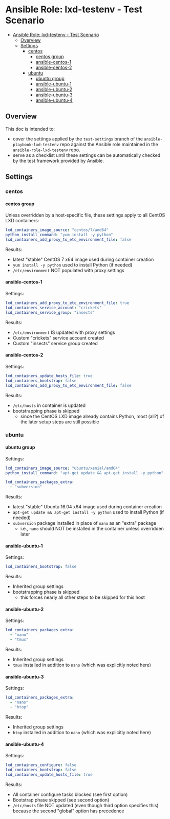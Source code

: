 # Ansible Role: lxd-testenv - Test Scenario

- [Ansible Role: lxd-testenv - Test Scenario](#ansible-role-lxd-testenv---test-scenario)
  - [Overview](#overview)
  - [Settings](#settings)
    - [centos](#centos)
      - [centos group](#centos-group)
      - [ansible-centos-1](#ansible-centos-1)
      - [ansible-centos-2](#ansible-centos-2)
    - [ubuntu](#ubuntu)
      - [ubuntu group](#ubuntu-group)
      - [ansible-ubuntu-1](#ansible-ubuntu-1)
      - [ansible-ubuntu-2](#ansible-ubuntu-2)
      - [ansible-ubuntu-3](#ansible-ubuntu-3)
      - [ansible-ubuntu-4](#ansible-ubuntu-4)

## Overview

This doc is intended to:

- cover the settings applied by the `test-settings` branch of the
  `ansible-playbook-lxd-testenv` repo against the Ansible role maintained in
  the `ansible-role-lxd-testenv` repo.
- serve as a checklist until these settings can be automatically checked by
  the test framework provided by Ansible.

## Settings

### centos

#### centos group

Unless overridden by a host-specific file, these settings apply to all CentOS
LXD containers:

```yaml
lxd_containers_image_source: "centos/7/amd64"
python_install_command: "yum install -y python"
lxd_containers_add_proxy_to_etc_environment_file: false
```

Results:

- latest "stable" CentOS 7 x64 image used during container creation
- `yum install -y python` used to install Python (if needed)
- `/etc/environment` NOT populated with proxy settings

#### ansible-centos-1

Settings:

```yaml
lxd_containers_add_proxy_to_etc_environment_file: true
lxd_containers_service_account: "crickets"
lxd_containers_service_group: "insects"
```

Results:

- `/etc/environment` IS updated with proxy settings
- Custom "crickets" service account created
- Custom "insects" service group created

#### ansible-centos-2

Settings:

```yaml
lxd_containers_update_hosts_file: true
lxd_containers_bootstrap: false
lxd_containers_add_proxy_to_etc_environment_file: false
```

Results:

- `/etc/hosts` in container is updated
- bootstrapping phase is skipped
  - since the CentOS LXD image already contains Python, most (all?) of the
    later setup steps are still possible

### ubuntu

#### ubuntu group

Settings:

```yaml
lxd_containers_image_source: "ubuntu/xenial/amd64"
python_install_command: "apt-get update && apt-get install -y python"

lxd_containers_packages_extra:
  - "subversion"
```

Results:

- latest "stable" Ubuntu 16.04 x64 image used during container creation
- `apt-get update && apt-get install -y python` used to install Python (if needed)
- `subversion` package installed in place of `nano` as an "extra" package
  - i.e., `nano` should NOT be installed in the container unless overridden
    later

#### ansible-ubuntu-1

Settings:

```yaml
lxd_containers_bootstrap: false
```

Results:

- Inherited group settings
- bootstrapping phase is skipped
  - this forces nearly all other steps to be skipped for this host

#### ansible-ubuntu-2

Settings:

```yaml
lxd_containers_packages_extra:
  - "nano"
  - "tmux"
```

Results:

- Inherited group settings
- `tmux` installed in addition to `nano` (which was explicitly noted here)

#### ansible-ubuntu-3

Settings:

```yaml
lxd_containers_packages_extra:
  - "nano"
  - "htop"
```

Results:

- Inherited group settings
- `htop` installed in addition to `nano` (which was explicitly noted here)

#### ansible-ubuntu-4

Settings:

```yaml
lxd_containers_configure: false
lxd_containers_bootstrap: false
lxd_containers_update_hosts_file: true
```

Results:

- All container configure tasks blocked (see first option)
- Bootstrap phase skipped (see second option)
- `/etc/hosts` file NOT updated (even though third option specifies this)
  because the second "global" option has precedence
